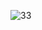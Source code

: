 ![33](https://user-images.githubusercontent.com/80968031/206509443-dbf6ac05-1fe2-4b54-ac6b-f9ff429f042a.PNG)

